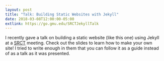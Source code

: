 ```yaml
---
layout: post
title: "Talk: Building Static Websites with Jekyll"
date: 2018-03-08T12:00:00-05:00
extlink: https://go.gmu.edu/SRCTJekyllTalk
---
```


I recently gave a talk on building a static website (like this one) using Jekyll at a [SRCT](https://srct.gmu.edu/) meeting. Check out the slides to learn how to make your own site! I tried to write enough in them that you can follow it as a guide instead of as a talk as it was presented.

<!-- excerpt -->
